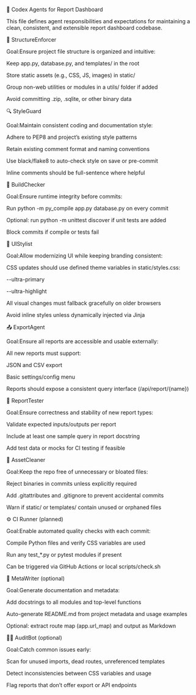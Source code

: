 🧠 Codex Agents for Report Dashboard

This file defines agent responsibilities and expectations for maintaining a clean, consistent, and extensible report dashboard codebase.

📂 StructureEnforcer

Goal:Ensure project file structure is organized and intuitive:

Keep app.py, database.py, and templates/ in the root

Store static assets (e.g., CSS, JS, images) in static/

Group non-web utilities or modules in a utils/ folder if added

Avoid committing .zip, .sqlite, or other binary data

🔍 StyleGuard

Goal:Maintain consistent coding and documentation style:

Adhere to PEP8 and project’s existing style patterns

Retain existing comment format and naming conventions

Use black/flake8 to auto-check style on save or pre-commit

Inline comments should be full-sentence where helpful

💾 BuildChecker

Goal:Ensure runtime integrity before commits:

Run python -m py_compile app.py database.py on every commit

Optional: run python -m unittest discover if unit tests are added

Block commits if compile or tests fail

🎨 UIStylist

Goal:Allow modernizing UI while keeping branding consistent:

CSS updates should use defined theme variables in static/styles.css:

--ultra-primary

--ultra-highlight

All visual changes must fallback gracefully on older browsers

Avoid inline styles unless dynamically injected via Jinja

📤 ExportAgent

Goal:Ensure all reports are accessible and usable externally:

All new reports must support:

JSON and CSV export

Basic settings/config menu

Reports should expose a consistent query interface (/api/report/{name})

🤪 ReportTester

Goal:Ensure correctness and stability of new report types:

Validate expected inputs/outputs per report

Include at least one sample query in report docstring

Add test data or mocks for CI testing if feasible

🧼 AssetCleaner

Goal:Keep the repo free of unnecessary or bloated files:

Reject binaries in commits unless explicitly required

Add .gitattributes and .gitignore to prevent accidental commits

Warn if static/ or templates/ contain unused or orphaned files

⚙️ CI Runner (planned)

Goal:Enable automated quality checks with each commit:

Compile Python files and verify CSS variables are used

Run any test_*.py or pytest modules if present

Can be triggered via GitHub Actions or local scripts/check.sh

📝 MetaWriter (optional)

Goal:Generate documentation and metadata:

Add docstrings to all modules and top-level functions

Auto-generate README.md from project metadata and usage examples

Optional: extract route map (app.url_map) and output as Markdown

🕵️‍♂️ AuditBot (optional)

Goal:Catch common issues early:

Scan for unused imports, dead routes, unreferenced templates

Detect inconsistencies between CSS variables and usage

Flag reports that don’t offer export or API endpoints

